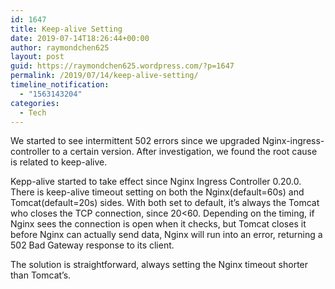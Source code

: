 ```yaml
---
id: 1647
title: Keep-alive Setting
date: 2019-07-14T18:26:44+00:00
author: raymondchen625
layout: post
guid: https://raymondchen625.wordpress.com/?p=1647
permalink: /2019/07/14/keep-alive-setting/
timeline_notification:
  - "1563143204"
categories:
  - Tech
---
```

We started to see intermittent 502 errors since we upgraded Nginx-ingress-controller to a certain version. After investigation, we found the root cause is related to keep-alive.

Kepp-alive started to take effect since Nginx Ingress Controller 0.20.0. There is keep-alive timeout setting on both the Nginx(default=60s) and Tomcat(default=20s) sides. With both set to default, it&#8217;s always the Tomcat who closes the TCP connection, since 20<60. Depending on the timing, if Nginx sees the connection is open when it checks, but Tomcat closes it before Nginx can actually send data, Nginx will run into an error, returning a 502 Bad Gateway response to its client.

The solution is straightforward, always setting the Nginx timeout shorter than Tomcat&#8217;s.